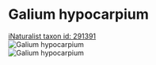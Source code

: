 
Galium hypocarpium
==================
  
[iNaturalist taxon id: 291391](https://www.inaturalist.org/taxa/291391)  
![Galium hypocarpium](https://inaturalist-open-data.s3.amazonaws.com/photos/238473423/medium.jpg)  
![Galium hypocarpium](https://inaturalist-open-data.s3.amazonaws.com/photos/238473423/medium.jpg)